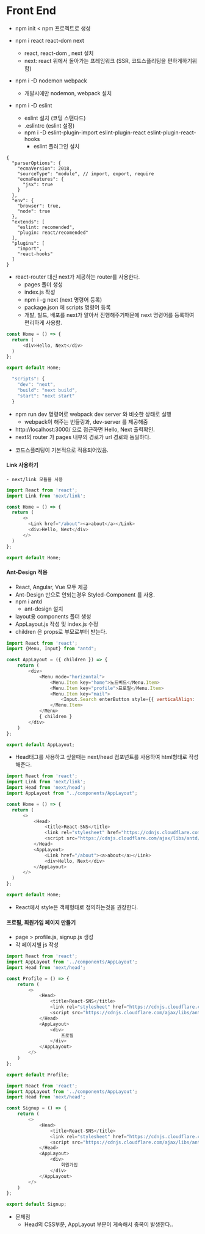 # Front End

- npm init < npm 프로젝트로 생성
- npm i react react-dom next 
    - react, react-dom , next 설치
    - next: react 위에서 돌아가는 프레임워크 (SSR, 코드스플리팅을 편하게하기위함)
    
- npm i -D nodemon webpack
    - 개발시에만 nodemon, webpack 설치
- npm i -D eslint
    - eslint 설치 (코딩 스탠다드)
    - .eslintrc (eslint 설정)
    - npm i -D eslint-plugin-import eslint-plugin-react eslint-plugin-react-hooks
        - eslint 플러그인 설치
```
{
  "parserOptions": {
    "ecmaVersion": 2018,
    "sourceType": "module", // import, export, require
    "ecmaFeatures": {
      "jsx": true
    }
  },
  "env": {
    "browser": true,
    "node": true
  },
  "extends": [
    "eslint: recomended",
    "plugin: react/recomended"
  ],
  "plugins": [
    "import",
    "react-hooks"
  ]
}
```
- react-router 대신 next가 제공하는 router를 사용한다.
    - pages 폴더 생성
    - index.js 작성
    - npm i -g next (next 명령어 등록)
    - package.json 에 scripts 명령어 등록
    - 개발, 빌드, 배포를 next가 알아서 진행해주기때문에 next 명령어를 등록하여 편리하게 사용함.
```javascript
const Home = () => {
  return (
      <div>Hello, Next</div>
  )
};

export default Home;

  "scripts": {
    "dev": "next",
    "build": "next build",
    "start": "next start"
  }
```

- npm run dev 명령어로 webpack dev server 와 비슷한 상태로 실행
    - webpack이 해주는 번들링과, dev-server 를 제공해줌
- http://localhost:3000/ 으로 접근하면 Hello, Next 출력확인.    
- next의 router 가 pages 내부의 경로가 url 경로와 동일하다.

* 코드스플리팅이 기본적으로 적용되어있음.

#### Link 사용하기
    - next/link 모듈을 사용
```javascript
import React from 'react';
import Link from 'next/link';

const Home = () => {
  return (
      <>
        <Link href="/about"><a>about</a></Link>
        <div>Hello, Next</div>
      </>
  )
};

export default Home;
```

#### Ant-Design 적용
- React, Angular, Vue 모두 제공
- Ant-Design 만으로 안되는경우 Styled-Component 를 사용.
- npm i antd
    - ant-design 설치
- layout용 components 폴더 생성
- AppLayout.js 작성 및 index.js 수정
- children 은 props로 부모로부터 받는다.
```javascript
import React from 'react';
import {Menu, Input} from "antd";

const AppLayout = ({ children }) => {
    return (
        <div>
            <Menu mode="horizontal">
                <Menu.Item key="home">노드버드</Menu.Item>
                <Menu.Item key="profile">프로필</Menu.Item>
                <Menu.Item key="mail">
                    <Input.Search enterButton style={{ verticalAlign: 'middle' }} />
                </Menu.Item>
            </Menu>
            { children }
        </div>
    )
};

export default AppLayout;
```

- Head태그를 사용하고 싶을때는 next/head 컴포넌트를 사용하여 html형태로 작성해준다.

```javascript
import React from 'react';
import Link from 'next/link';
import Head from 'next/head';
import AppLayout from "../components/AppLayout";

const Home = () => {
  return (
      <>
          <Head>
              <title>React-SNS</title>
              <link rel="stylesheet" href="https://cdnjs.cloudflare.com/ajax/libs/antd/3.16.2/antd.css"/>
              <script src="https://cdnjs.cloudflare.com/ajax/libs/antd/3.16.2/antd.js"></script>
          </Head>
          <AppLayout>
              <Link href="/about"><a>about</a></Link>
              <div>Hello, Next</div>
          </AppLayout>
      </>
  )
};

export default Home;
```

- React에서 style은 객체형태로 정의하는것을 권장한다.


#### 프로필, 회원가입 페이지 만들기
- page > profile.js, signup.js 생성
- 각 페이지별 js 작성
```javascript
import React from 'react';
import AppLayout from '../components/AppLayout';
import Head from 'next/head';

const Profile = () => {
    return (
        <>
            <Head>
                <title>React-SNS</title>
                <link rel="stylesheet" href="https://cdnjs.cloudflare.com/ajax/libs/antd/3.16.2/antd.css"/>
                <script src="https://cdnjs.cloudflare.com/ajax/libs/antd/3.16.2/antd.js"></script>
            </Head>
            <AppLayout>
                <div>
                    프로필
                </div>
            </AppLayout>
        </>
    )
};

export default Profile;

import React from 'react';
import AppLayout from '../components/AppLayout';
import Head from 'next/head';

const Signup = () => {
    return (
        <>
            <Head>
                <title>React-SNS</title>
                <link rel="stylesheet" href="https://cdnjs.cloudflare.com/ajax/libs/antd/3.16.2/antd.css"/>
                <script src="https://cdnjs.cloudflare.com/ajax/libs/antd/3.16.2/antd.js"></script>
            </Head>
            <AppLayout>
                <div>
                    회원가입
                </div>
            </AppLayout>
        </>
    )
};

export default Signup;
```
- 문제점
    - Head의 CSS부분, AppLayout 부분이 게속해서 중복이 발생한다..
